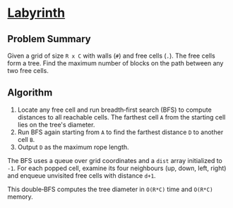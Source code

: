 # [Labyrinth](https://www.spoj.com/problems/LABYR1/)

## Problem Summary
Given a grid of size `R x C` with walls (`#`) and free cells (`.`). The free cells form a tree. Find the maximum number of blocks on the path between any two free cells.

## Algorithm
1. Locate any free cell and run breadth‑first search (BFS) to compute distances to all reachable cells. The farthest cell `A` from the starting cell lies on the tree's diameter.
2. Run BFS again starting from `A` to find the farthest distance `D` to another cell `B`.
3. Output `D` as the maximum rope length.

The BFS uses a queue over grid coordinates and a `dist` array initialized to `-1`. For each popped cell, examine its four neighbours (up, down, left, right) and enqueue unvisited free cells with distance `d+1`.

This double‑BFS computes the tree diameter in `O(R*C)` time and `O(R*C)` memory.
